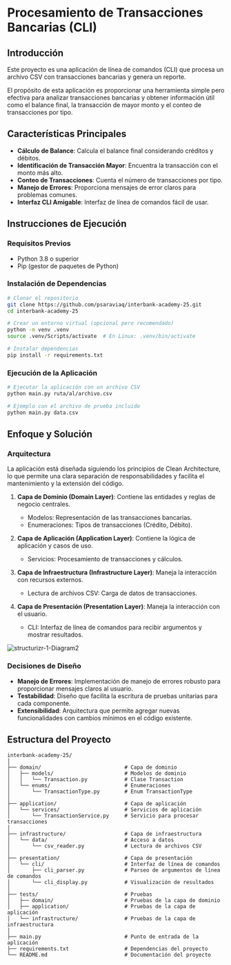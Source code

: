 # Procesamiento de Transacciones Bancarias (CLI)

## Introducción

Este proyecto es una aplicación de línea de comandos (CLI) que procesa un archivo CSV con transacciones bancarias y genera un reporte.

El propósito de esta aplicación es proporcionar una herramienta simple pero efectiva para analizar transacciones bancarias y obtener información útil como el balance final, la transacción de mayor monto y el conteo de transacciones por tipo.

## Características Principales

- **Cálculo de Balance**: Calcula el balance final considerando créditos y débitos.
- **Identificación de Transacción Mayor**: Encuentra la transacción con el monto más alto.
- **Conteo de Transacciones**: Cuenta el número de transacciones por tipo.
- **Manejo de Errores**: Proporciona mensajes de error claros para problemas comunes.
- **Interfaz CLI Amigable**: Interfaz de línea de comandos fácil de usar.

## Instrucciones de Ejecución

### Requisitos Previos

- Python 3.8 o superior
- Pip (gestor de paquetes de Python)

### Instalación de Dependencias

```bash
# Clonar el repositorio
git clone https://github.com/psaraviaq/interbank-academy-25.git
cd interbank-academy-25

# Crear un entorno virtual (opcional pero recomendado)
python -m venv .venv
source .venv/Scripts/activate  # En Linux: .venv/bin/activate

# Instalar dependencias
pip install -r requirements.txt
```

### Ejecución de la Aplicación

```bash
# Ejecutar la aplicación con un archivo CSV
python main.py ruta/al/archivo.csv

# Ejemplo con el archivo de prueba incluido
python main.py data.csv
```

## Enfoque y Solución

### Arquitectura

La aplicación está diseñada siguiendo los principios de Clean Architecture, lo que permite una clara separación de responsabilidades y facilita el mantenimiento y la extensión del código.

1. **Capa de Dominio (Domain Layer)**: Contiene las entidades y reglas de negocio centrales.
   - Modelos: Representación de las transacciones bancarias.
   - Enumeraciones: Tipos de transacciones (Crédito, Débito).

2. **Capa de Aplicación (Application Layer)**: Contiene la lógica de aplicación y casos de uso.
   - Servicios: Procesamiento de transacciones y cálculos.

3. **Capa de Infraestructura (Infrastructure Layer)**: Maneja la interacción con recursos externos.
   - Lectura de archivos CSV: Carga de datos de transacciones.

4. **Capa de Presentación (Presentation Layer)**: Maneja la interacción con el usuario.
   - CLI: Interfaz de línea de comandos para recibir argumentos y mostrar resultados.
  
![structurizr-1-Diagram2](https://github.com/user-attachments/assets/6ecc3152-cb17-4e6c-ac83-3bf08b4e02d3)

### Decisiones de Diseño

- **Manejo de Errores**: Implementación de manejo de errores robusto para proporcionar mensajes claros al usuario.
- **Testabilidad**: Diseño que facilita la escritura de pruebas unitarias para cada componente.
- **Extensibilidad**: Arquitectura que permite agregar nuevas funcionalidades con cambios mínimos en el código existente.

## Estructura del Proyecto

```
interbank-academy-25/
│
├── domain/                           # Capa de dominio
│   ├── models/                       # Modelos de dominio
│   │   └── Transaction.py            # Clase Transaction
│   └── enums/                        # Enumeraciones
│       └── TransactionType.py        # Enum TransactionType
│
├── application/                      # Capa de aplicación
│   └── services/                     # Servicios de aplicación
│       └── TransactionService.py     # Servicio para procesar transacciones
│
├── infrastructure/                   # Capa de infraestructura
│   └── data/                         # Acceso a datos
│       └── csv_reader.py             # Lectura de archivos CSV
│
├── presentation/                     # Capa de presentación
│   └── cli/                          # Interfaz de línea de comandos
│       ├── cli_parser.py             # Parseo de argumentos de línea de comandos
│       └── cli_display.py            # Visualización de resultados
│
├── tests/                            # Pruebas
│   ├── domain/                       # Pruebas de la capa de dominio
│   ├── application/                  # Pruebas de la capa de aplicación
│   └── infrastructure/               # Pruebas de la capa de infraestructura
│
├── main.py                           # Punto de entrada de la aplicación
├── requirements.txt                  # Dependencias del proyecto
└── README.md                         # Documentación del proyecto
```

